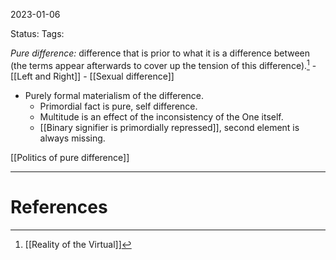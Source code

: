 2023-01-06

Status: 
Tags: 


*Pure difference:* difference that is prior to what it is a difference between (the terms appear afterwards to cover up the tension of this difference).[^1]
	- [[Left and Right]]
	- [[Sexual difference]]
* Purely formal materialism of the difference.
    * Primordial fact is pure, self difference.
    * Multitude is an effect of the inconsistency of the One itself.
    * [[Binary signifier is primordially repressed]], second element is always missing.

[[Politics of pure difference]]


---
# References

[^1]: [[Reality of the Virtual]]